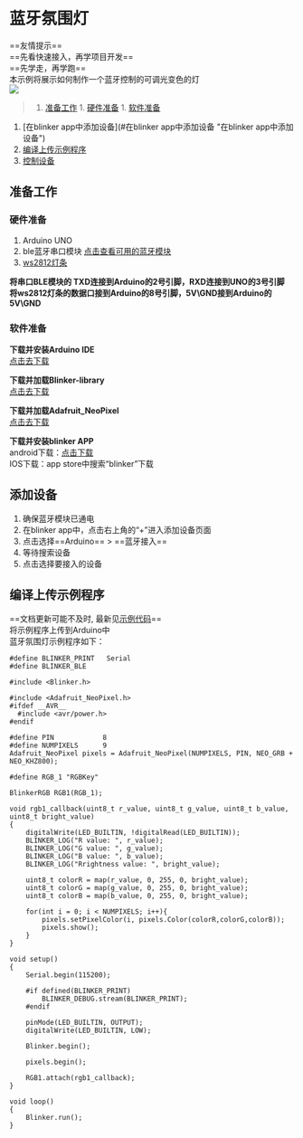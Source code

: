 # 蓝牙氛围灯  
==友情提示==  
==先看快速接入，再学项目开发==  
==先学走，再学跑==  
本示例将展示如何制作一个蓝牙控制的可调光变色的灯  
![](assets/004/01-1524476759000.gif)

>1. [准备工作](#准备工作 "准备工作")
	1. [硬件准备](#硬件准备 "硬件准备")
	1. [软件准备](#软件准备 "软件准备")
1. [在blinker app中添加设备](#在blinker app中添加设备 "在blinker app中添加设备")
1. [编译上传示例程序](#编译上传示例程序 "编译上传示例程序")
1. [控制设备](#控制设备 "控制设备")


## 准备工作  
### 硬件准备  
1. Arduino UNO  
2. ble蓝牙串口模块 [点击查看可用的蓝牙模块](?file=003-硬件开发/01-支持的设备 "支持的设备")  
3. [ws2812灯条](https://item.taobao.com/item.htm?id=549246189905)  

**将串口BLE模块的 TXD连接到Arduino的2号引脚，RXD连接到UNO的3号引脚**  
**将ws2812灯条的数据口接到Arduino的8号引脚，5V\GND接到Arduino的5V\GND**  

### 软件准备  
**下载并安装Arduino IDE**  
[点击去下载](https://www.arduino.cn/thread-5838-1-1.html)  

**下载并加载Blinker-library**  
[点击去下载](https://github.com/blinker-iot/blinker-library)  

**下载并加载Adafruit_NeoPixel**  
[点击去下载](https://github.com/adafruit/Adafruit_NeoPixel)  

**下载并安装blinker APP**  
android下载：[点击下载](https://github.com/blinker-iot/app-release/releases)  
IOS下载：app store中搜索“blinker”下载  

## 添加设备  
1. 确保蓝牙模块已通电  
2. 在blinker app中，点击右上角的“+”进入添加设备页面  
3. 点击选择==Arduino== > ==蓝牙接入==  
4. 等待搜索设备  
5. 点击选择要接入的设备  

## 编译上传示例程序  
==文档更新可能不及时, 最新见[示例代码](https://github.com/blinker-iot/blinker-project-example)==  
将示例程序上传到Arduino中  
蓝牙氛围灯示例程序如下：  
```arduino
#define BLINKER_PRINT	Serial
#define BLINKER_BLE

#include <Blinker.h>

#include <Adafruit_NeoPixel.h>
#ifdef __AVR__
  #include <avr/power.h>
#endif

#define PIN            8
#define NUMPIXELS      9
Adafruit_NeoPixel pixels = Adafruit_NeoPixel(NUMPIXELS, PIN, NEO_GRB + NEO_KHZ800);

#define RGB_1 "RGBKey"

BlinkerRGB RGB1(RGB_1);

void rgb1_callback(uint8_t r_value, uint8_t g_value, uint8_t b_value, uint8_t bright_value)
{
    digitalWrite(LED_BUILTIN, !digitalRead(LED_BUILTIN));
    BLINKER_LOG("R value: ", r_value);
    BLINKER_LOG("G value: ", g_value);
    BLINKER_LOG("B value: ", b_value);
    BLINKER_LOG("Rrightness value: ", bright_value);

    uint8_t colorR = map(r_value, 0, 255, 0, bright_value);
    uint8_t colorG = map(g_value, 0, 255, 0, bright_value);
    uint8_t colorB = map(b_value, 0, 255, 0, bright_value);

    for(int i = 0; i < NUMPIXELS; i++){
        pixels.setPixelColor(i, pixels.Color(colorR,colorG,colorB));
        pixels.show();
    }
}

void setup()
{
    Serial.begin(115200);

    #if defined(BLINKER_PRINT)
        BLINKER_DEBUG.stream(BLINKER_PRINT);
    #endif

    pinMode(LED_BUILTIN, OUTPUT);
    digitalWrite(LED_BUILTIN, LOW);
    
    Blinker.begin();

    pixels.begin();

    RGB1.attach(rgb1_callback);
}

void loop()
{
    Blinker.run();
}
```

<!-- ## 控制设备  
1. 在**我的设备**页面点击设备，进入控制面板  
2. 点击右上角 编辑界面 按钮  
3. 添加 **RGB组件**和**滑动条组件**  
4. 点击**RGB组件**将数据键名修改为“rgb”；点击**滑动条组件**将数据键名修改为“SliderKey”  
5. 点击界面右上角保存界面布局   
6. 操作组件即可控制彩灯了   -->